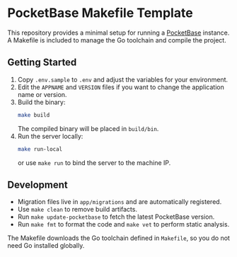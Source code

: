 # PocketBase Makefile Template

This repository provides a minimal setup for running a [PocketBase](https://pocketbase.io) instance.
A Makefile is included to manage the Go toolchain and compile the project.

## Getting Started

1. Copy `.env.sample` to `.env` and adjust the variables for your environment.
2. Edit the `APPNAME` and `VERSION` files if you want to change the application name or version.
3. Build the binary:
   ```bash
   make build
   ```
   The compiled binary will be placed in `build/bin`.
4. Run the server locally:
   ```bash
   make run-local
   ```
   or use `make run` to bind the server to the machine IP.

## Development

- Migration files live in `app/migrations` and are automatically registered.
- Use `make clean` to remove build artifacts.
- Run `make update-pocketbase` to fetch the latest PocketBase version.
- Run `make fmt` to format the code and `make vet` to perform static analysis.

The Makefile downloads the Go toolchain defined in `Makefile`, so you do not need Go installed globally.
